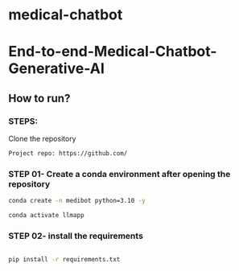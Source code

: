 # medical-chatbot


# End-to-end-Medical-Chatbot-Generative-AI

## How to run?
### STEPS:

Clone the repository

```bash
Project repo: https://github.com/
```

### STEP 01- Create a conda environment after opening the repository
```bash
conda create -n medibot python=3.10 -y
```
```bash
conda activate llmapp
```
### STEP 02- install the requirements
```bash

pip install -r requirements.txt
```
